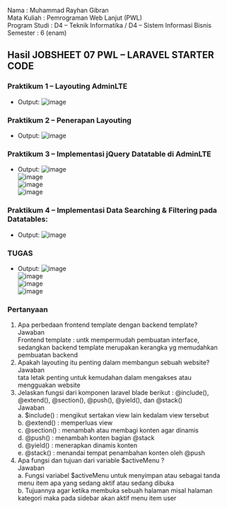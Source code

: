 Nama : Muhammad Rayhan Gibran <br>
Mata Kuliah : Pemrograman Web Lanjut (PWL) <br>
Program Studi : D4 – Teknik Informatika / D4 – Sistem Informasi Bisnis <br>
Semester : 6 (enam)  <br>

## Hasil JOBSHEET 07 PWL – LARAVEL STARTER CODE

### Praktikum 1 – Layouting AdminLTE </br>
- Output:
![image](../Doc-Images/Pertemuan%207/Praktikum%201.png) </br>

### Praktikum 2 – Penerapan Layouting </br>
- Output:
![image](../Doc-Images/Pertemuan%207/Praktikum%202.png) </br>

### Praktikum 3 – Implementasi jQuery Datatable di AdminLTE </br>
- Output:
![image](../Doc-Images/Pertemuan%207/Praktikum%203.1.png) </br>
![image](../Doc-Images/Pertemuan%207/Praktikum%203.2.png) </br>
![image](../Doc-Images/Pertemuan%207/Praktikum%203.3.png) </br>
![image](../Doc-Images/Pertemuan%207/Praktikum%203.4.png) </br>

### Praktikum 4 – Implementasi Data Searching & Filtering pada Datatables: </br>
- Output:
![image](../Doc-Images/Pertemuan%207/Praktikum%204.png) </br>

### TUGAS </br>
- Output:
![image](../Doc-Images/Pertemuan%207/Tugas1.png) </br>
![image](../Doc-Images/Pertemuan%207/Tugas1.2.png) </br>
![image](../Doc-Images/Pertemuan%207/Tugas1.3.png) </br>
![image](../Doc-Images/Pertemuan%207/Tugas1.4.png) </br>

### Pertanyaan </br>
1. Apa perbedaan frontend template dengan backend template?
</br>Jawaban </br>
Frontend template : untk mempermudah pembuatan interface, sedangkan backend template merupakan kerangka yg memudahkan pembuatan backend
2. Apakah layouting itu penting dalam membangun sebuah website?
</br>Jawaban </br>
tata letak penting untuk kemudahan dalam mengakses atau mengguakan website
3. Jelaskan fungsi dari komponen laravel blade berikut : @include(), @extend(), 
@section(), @push(), @yield(), dan @stack()
</br>Jawaban </br>
   a. $include() : mengikut sertakan view lain kedalam view tersebut </br>
   b. @extend() : memperluas view </br>
   c. @section() : menambah atau membagi konten agar dinamis </br>
   d. @push() : menambah konten bagian @stack </br>
   d. @yield() : menerapkan  dinamis konten </br>
   e. @stack() : menandai tempat penambahan konten oleh @push </br>
4. Apa fungsi dan tujuan dari variable $activeMenu ? 
</br>Jawaban </br>
   a. Fungsi variabel $activeMenu untuk menyimpan atau sebagai tanda menu item apa yang sedang aktif atau sedang dibuka</br>
   b. Tujuannya agar ketika membuka sebuah halaman misal halaman kategori maka pada sidebar akan aktif menu item user
















    




